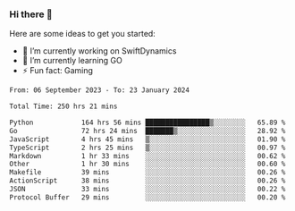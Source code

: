 ### Hi there 👋

Here are some ideas to get you started:

- 🔭 I’m currently working on SwiftDynamics
- 🌱 I’m currently learning GO
-  ⚡ Fun fact: Gaming
  
  <!--
- 👯 I’m looking to collaborate on ...
- 🤔 I’m looking for help with ...
- 💬 Ask me about ...
- 📫 How to reach me: ...
- 😄 Pronouns: ...
-->

<!--START_SECTION:waka-->

```txt
From: 06 September 2023 - To: 23 January 2024

Total Time: 250 hrs 21 mins

Python            164 hrs 56 mins ████████████████▒░░░░░░░░   65.89 %
Go                72 hrs 24 mins  ███████▒░░░░░░░░░░░░░░░░░   28.92 %
JavaScript        4 hrs 45 mins   ▒░░░░░░░░░░░░░░░░░░░░░░░░   01.90 %
TypeScript        2 hrs 25 mins   ▒░░░░░░░░░░░░░░░░░░░░░░░░   00.97 %
Markdown          1 hr 33 mins    ░░░░░░░░░░░░░░░░░░░░░░░░░   00.62 %
Other             1 hr 30 mins    ░░░░░░░░░░░░░░░░░░░░░░░░░   00.60 %
Makefile          39 mins         ░░░░░░░░░░░░░░░░░░░░░░░░░   00.26 %
ActionScript      38 mins         ░░░░░░░░░░░░░░░░░░░░░░░░░   00.26 %
JSON              33 mins         ░░░░░░░░░░░░░░░░░░░░░░░░░   00.22 %
Protocol Buffer   29 mins         ░░░░░░░░░░░░░░░░░░░░░░░░░   00.20 %
```

<!--END_SECTION:waka-->
